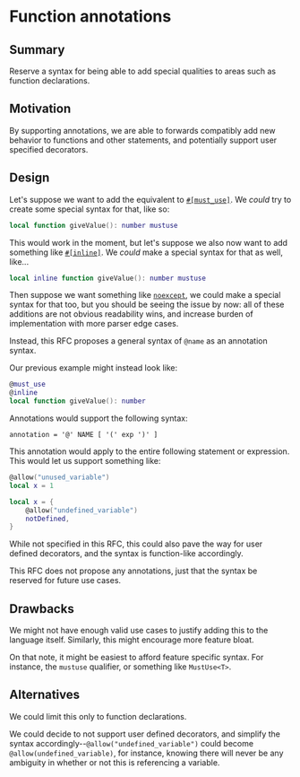 # Function annotations

## Summary

Reserve a syntax for being able to add special qualities to areas such as function declarations.

## Motivation

By supporting annotations, we are able to forwards compatibly add new behavior to functions and other statements, and potentially support user specified decorators.

## Design

Let's suppose we want to add the equivalent to [`#[must_use]`](https://doc.rust-lang.org/reference/attributes/diagnostics.html#the-must_use-attribute). We *could* try to create some special syntax for that, like so:

```lua
local function giveValue(): number mustuse
```

This would work in the moment, but let's suppose we also now want to add something like [`#[inline]`](https://doc.rust-lang.org/reference/attributes/codegen.html#the-inline-attribute). We *could* make a special syntax for that as well, like...

```lua
local inline function giveValue(): number mustuse
```

Then suppose we want something like [`noexcept`](https://en.cppreference.com/w/cpp/language/noexcept_spec), we could make a special syntax for that too, but you should be seeing the issue by now: all of these additions are not obvious readability wins, and increase burden of implementation with more parser edge cases.

Instead, this RFC proposes a general syntax of `@name` as an annotation syntax.

Our previous example might instead look like:

```lua
@must_use
@inline
local function giveValue(): number
```

Annotations would support the following syntax:

```
annotation = '@' NAME [ '(' exp ')' ]
```

This annotation would apply to the entire following statement or expression. This would let us support something like:

```lua
@allow("unused_variable")
local x = 1

local x = {
	@allow("undefined_variable")
	notDefined,
}
```

While not specified in this RFC, this could also pave the way for user defined decorators, and the syntax is function-like accordingly.

This RFC does not propose any annotations, just that the syntax be reserved for future use cases.

## Drawbacks

We might not have enough valid use cases to justify adding this to the language itself. Similarly, this might encourage more feature bloat.

On that note, it might be easiest to afford feature specific syntax. For instance, the `mustuse` qualifier, or something like `MustUse<T>`.

## Alternatives

We could limit this only to function declarations.

We could decide to not support user defined decorators, and simplify the syntax accordingly--`@allow("undefined_variable")` could become `@allow(undefined_variable)`, for instance, knowing there will never be any ambiguity in whether or not this is referencing a variable.
